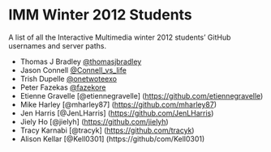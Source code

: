 # IMM Winter 2012 Students

A list of all the Interactive Multimedia winter 2012 students’ GitHub usernames and server paths.

- Thomas J Bradley [@thomasjbradley](https://github.com/thomasjbradley)
- Jason Connell [@Connell_vs_life](https://github.com/conn0146)
- Trish Dupelle [@onetwoteexo](https://github.com/pixelles)
- Peter Fazekas [@fazekore](https://github.com/fazekore)
- Etienne Gravelle [@etiennegravelle] (https://github.com/etiennegravelle) 
- Mike Harley [@mharley87] (https://github.com/mharley87)
- Jen Harris [@JenLHarris] (https://github.com/JenLHarris)
- Jiely Ho [@jielyh] (https://github.com/jielyh) 
- Tracy Karnabi [@tracyk] (https://github.com/tracyk)
- Alison Kellar [@Kell0301] (https://github/com/Kell0301)